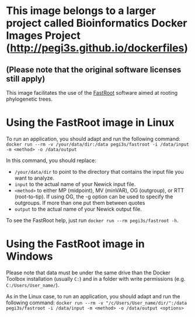 # This image belongs to a larger project called Bioinformatics Docker Images Project (http://pegi3s.github.io/dockerfiles)
## (Please note that the original software licenses still apply)

This image facilitates the use of the [FastRoot](https://github.com/uym2/MinVar-Rooting) software aimed at rooting phylogenetic trees.

# Using the FastRoot image in Linux

To run an application, you should adapt and run the following command: `docker run --rm -v /your/data/dir:/data pegi3s/fastroot -i /data/input -m <method> -o /data/output`

In this command, you should replace:
- `/your/data/dir` to point to the directory that contains the input file you want to analyze.
- `input` to the actual name of your Newick input file.
- `<method>` to either MP (midpoint), MV (minVAR), OG (outgroup), or RTT (root-to-tip). If using OG, the -g option can be used to specify the outgroups. If more than one put them between quotes
- `output` to the actual name of your Newick output file.

To see the FastRoot help, just run `docker run --rm pegi3s/fastroot -h`.

# Using the FastRoot image in Windows

Please note that data must be under the same drive than the Docker Toolbox installation (usually `C:`) and in a folder with write permissions (e.g. `C:/Users/User_name/`).

As in the Linux case, to run an application, you should adapt and run the following command: `docker run --rm -v "/c/Users/User_name/dir/":/data pegi3s/fastroot -i /data/input -m <method> -o /data/output <options>`
